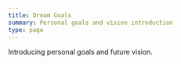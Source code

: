 ```yaml
---
title: Dream Goals
summary: Personal goals and vision introduction
type: page
---
```


Introducing personal goals and future vision.
